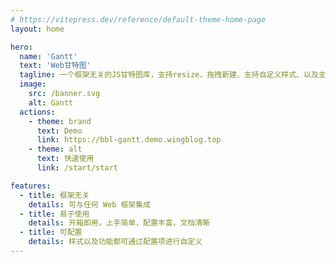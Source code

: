 ```yaml
---
# https://vitepress.dev/reference/default-theme-home-page
layout: home

hero:
  name: 'Gantt'
  text: 'Web甘特图'
  tagline: 一个框架无关的JS甘特图库，支持resize、拖拽新建、支持自定义样式、以及支持duration模式等功能。
  image:
    src: /banner.svg
    alt: Gantt
  actions:
    - theme: brand
      text: Demo
      link: https://bbl-gantt.demo.wingblog.top
    - theme: alt
      text: 快速使用
      link: /start/start

features:
  - title: 框架无关
    details: 可与任何 Web 框架集成
  - title: 易于使用
    details: 开箱即用，上手简单，配置丰富，文档清晰
  - title: 可配置
    details: 样式以及功能都可通过配置项进行自定义
---
```

